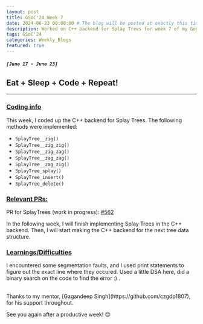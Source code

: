 ```yaml
---
layout: post
title: GSoC'24 Week 7
date: 2024-06-23 00:00:00 # The blog will be posted at exactly this time and date (based on the US time mostly)
description: Worked on C++ backend for Splay Trees for week 7 of my Google Summer of Code.
tags: GSoC'24
categories: Weekly_Blogs
featured: true
---
```


##### `[June 17 - June 23]`

## Eat + Sleep + Code + Repeat!

---
### <ins>Coding info</ins>

This week, I coded up the C++ backend for Splay Trees. The following methods were implemented:
- `SplayTree__zig()`
- `SplayTree__zig_zig()`
- `SplayTree__zig_zag()`
- `SplayTree__zag_zag()`
- `SplayTree__zag_zig()`
- `SplayTree_splay()`
- `SplayTree_insert()`
- `SplayTree_delete()`

### <ins>Relevant PRs:</ins>

PR for SplayTrees (work in progress): [#562](https://github.com/codezonediitj/pydatastructs/pull/562)

In the following week, I will finish implementing Splay Trees in the C++ backend. Then, I will start making the C++ backend for the next tree data structure.

### <ins>Learnings/Difficulties</ins>

I encountered some segmentation faults, and I used print statements to figure out the exact line where they occured. Used a little DSA here, did a binary search on the code to find the error :) .

<br>
Thanks to my mentor, [Gagandeep Singh](https://github.com/czgdp1807), for his support throughout.

See you again after a productive week! 😊
